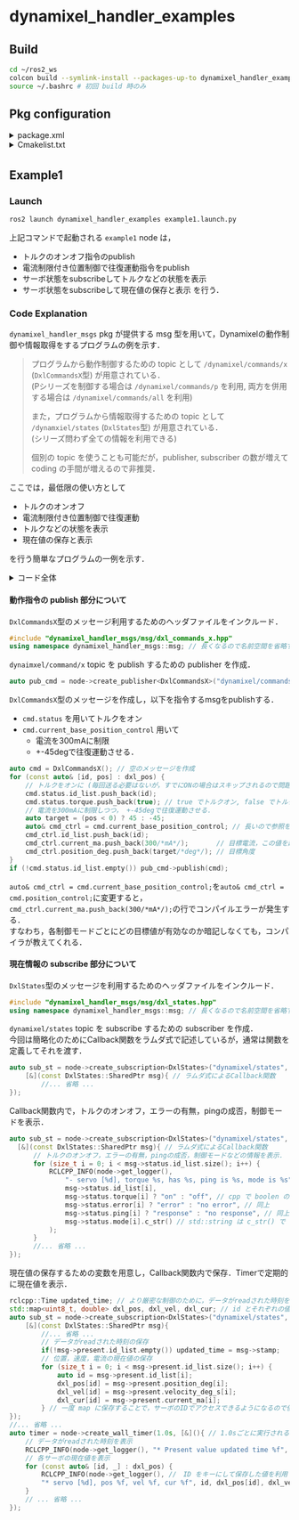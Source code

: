 # dynamixel_handler_examples

## Build

```bash 
cd ~/ros2_ws
colcon build --symlink-install --packages-up-to dynamixel_handler_examples
source ~/.bashrc # 初回 build 時のみ
```

## Pkg configuration

<details>
<summary>package.xml</summary>

```xml
<?xml version="1.0"?>
<?xml-model href="http://download.ros.org/schema/package_format3.xsd" schematypens="http://www.w3.org/2001/XMLSchema"?>
<package format="3">
  <name>dynamixel_handler_examples </name>
  <version>0.0.0</version>
  <description>The dynamixel_handler_examples package</description>
  <maintainer email="michikawa.ryohei@gmail.com">michikawa07</maintainer>
  <license>TODO</license>

  <buildtool_depend>ament_cmake</buildtool_depend>

  <build_depend>dynamixel_handler_msgs</build_depend>

  <exec_depend>ros2launch</exec_depend>

  <export>
    <build_type>ament_cmake</build_type>
  </export>

</package>
```
</details>

<details>
<summary>Cmakelist.txt</summary>

```cmake
cmake_minimum_required(VERSION 3.8)
project(dynamixel_handler_examples)

#C++17を使えるように宣言
set(CMAKE_CXX_STANDARD 17)

if(CMAKE_COMPILER_IS_GNUCXX OR CMAKE_CXX_COMPILER_ID MATCHES "Clang")
  add_compile_options(-Wall -Wextra -Wpedantic)
endif()

## Find packages
find_package(ament_cmake REQUIRED)
find_package(rclcpp REQUIRED)
find_package(dynamixel_handler_msgs REQUIRED)

## Specify dependencies
set(dependencies
  rclcpp
  dynamixel_handler_msgs
)

## Build
include_directories(
  include
)

add_executable(example1
  src/example1.cpp
)

ament_target_dependencies(example1 ${dependencies})

## Install
install(TARGETS
  example1
  DESTINATION lib/${PROJECT_NAME}
)

# install launch files
install(
  DIRECTORY launch
  DESTINATION share/${PROJECT_NAME}/
)

if(BUILD_TESTING)
  find_package(ament_lint_auto REQUIRED)
  # the following line skips the linter which checks for copyrights
  # comment the line when a copyright and license is added to all source files
  set(ament_cmake_copyright_FOUND TRUE)
  # the following line skips cpplint (only works in a git repo)
  # comment the line when this package is in a git repo and when
  # a copyright and license is added to all source files
  set(ament_cmake_cpplint_FOUND TRUE)
  ament_lint_auto_find_test_dependencies()
endif()

ament_package()
```

</details>



## Example1　

### Launch

```bash
ros2 launch dynamixel_handler_examples example1.launch.py
``` 
上記コマンドで起動される `example1` node は，
  - トルクのオンオフ指令のpublish
  - 電流制限付き位置制御で往復運動指令をpublish
  - サーボ状態をsubscribeしてトルクなどの状態を表示
  - サーボ状態をsubscribeして現在値の保存と表示
を行う．

### Code Explanation

`dynamixel_handler_msgs` pkg が提供する msg 型を用いて，Dynamixelの動作制御や情報取得をするプログラムの例を示す．

> プログラムから動作制御するための topic として `/dynamixel/commands/x` (`DxlCommandsX`型) が用意されている．     
> (Pシリーズを制御する場合は `/dynamixel/commands/p` を利用, 両方を併用する場合は `/dynamixel/commands/all` を利用)   
>
> また，プログラムから情報取得するための topic として `/dynamxiel/states` (`DxlStates`型) が用意されている．    
> (シリーズ問わず全ての情報を利用できる)
> 
> 個別の topic を使うことも可能だが，publisher, subscriber の数が増えて coding の手間が増えるので非推奨．

ここでは，最低限の使い方として
  - トルクのオンオフ
  - 電流制限付き位置制御で往復運動
  - トルクなどの状態を表示
  - 現在値の保存と表示

を行う簡単なプログラムの一例を示す．       

<details>
<summary>コード全体</summary>

```cpp
// example1.cpp
#include "rclcpp/rclcpp.hpp"

#include "dynamixel_handler_msgs/msg/dxl_states.hpp"
#include "dynamixel_handler_msgs/msg/dxl_commands_x.hpp"
using namespace dynamixel_handler_msgs::msg;

#include <map>
#include <chrono>
using namespace std::chrono_literals;

int main(int argc, char **argv) {
    rclcpp::init(argc, argv);
    auto node  = std::make_shared<rclcpp::Node>("example1_node");

    rclcpp::Time updated_time;
    std::map<uint8_t, double> dxl_pos, dxl_vel, dxl_cur;
    auto sub_st = node->create_subscription<DxlStates>("dynamixel/states", 10, 
        [&](const DxlStates::SharedPtr msg){
            // トルクのオンオフ，エラーの有無，pingの成否，制御モードなどの情報を表示．
            for (size_t i = 0; i < msg->status.id_list.size(); i++) {
                RCLCPP_INFO(node->get_logger(), "- servo [%d], torque %s, has %s, ping is %s, mode is %s", 
                    msg->status.id_list[i],
                    msg->status.torque[i] ? "on" : "off",
                    msg->status.error[i] ? "error" : "no error",
                    msg->status.ping[i] ? "response" : "no response",
                    msg->status.mode[i].c_str()
                ); 
            }
            // データがreadされた時刻の保存, 位置，速度，電流の現在値の保存
            if(!msg->present.id_list.empty()) updated_time = msg->stamp;
            for (size_t i = 0; i < msg->present.id_list.size(); i++) {
                auto id = msg->present.id_list[i];
                dxl_pos[id] = msg->present.position_deg[i];
                dxl_vel[id] = msg->present.velocity_deg_s[i];
                dxl_cur[id] = msg->present.current_ma[i];
            }
    });

    auto pub_cmd = node->create_publisher<DxlCommandsX>("dynamixel/commands/x", 10);
    auto timer = node->create_wall_timer(1.0s, [&](){
        RCLCPP_INFO(node->get_logger(), "* Present value updated time %f", updated_time.seconds());
        for (const auto& [id, _] : dxl_pos) {
            RCLCPP_INFO(node->get_logger(), "* servo [%d], pos %f, vel %f, cur %f", id, dxl_pos[id], dxl_vel[id], dxl_cur[id]);
        }

        auto cmd = DxlCommandsX();
        for (const auto& [id, pos] : dxl_pos) {
            // トルクをオンに (毎回送る必要はないが，すでにONの場合はスキップされるので問題ない)
            cmd.status.id_list.push_back(id);
            cmd.status.torque.push_back(true);
            // 電流を300mAに制限しつつ， +-45degで往復運動させる．
            auto target = (pos < 0) ? 45 : -45;
            auto& cmd_ctrl = cmd.current_base_position_control; // 長いので参照を用いて省略
            cmd_ctrl.id_list.push_back(id);
            cmd_ctrl.current_ma.push_back(300/*mA*/);       // 目標電流，この値を超えないように制御される
            cmd_ctrl.position_deg.push_back(target/*deg*/); // 目標角度
        }
        if (!cmd.status.id_list.empty()) pub_cmd->publish(cmd);
    });

    rclcpp::spin(node);
    rclcpp::shutdown();
    return 0;
}
```
</details>

#### 動作指令の publish 部分について

`DxlCommandsX`型のメッセージ利用するためのヘッダファイルをインクルード．
```cpp
#include "dynamixel_handler_msgs/msg/dxl_commands_x.hpp"
using namespace dynamixel_handler_msgs::msg; // 長くなるので名前空間を省略すると便利
```

`dynaimxel/command/x` topic を publish するための publisher を作成．
```cpp
auto pub_cmd = node->create_publisher<DxlCommandsX>("dynamixel/commands/x", 10);
```

`DxlCommandsX`型のメッセージを作成し，以下を指令するmsgをpublishする．
 - `cmd.status` を用いてトルクをオン
 - `cmd.current_base_position_control` 用いて
     - 電流を300mAに制限
     - +-45degで往復運動させる．
```cpp
auto cmd = DxlCommandsX(); // 空のメッセージを作成
for (const auto& [id, pos] : dxl_pos) {
    // トルクをオンに (毎回送る必要はないが，すでにONの場合はスキップされるので問題ない)
    cmd.status.id_list.push_back(id);
    cmd.status.torque.push_back(true); // true でトルクオン, false でトルクオフ
    // 電流を300mAに制限しつつ， +-45degで往復運動させる．
    auto target = (pos < 0) ? 45 : -45;
    auto& cmd_ctrl = cmd.current_base_position_control; // 長いので参照を用いて省略
    cmd_ctrl.id_list.push_back(id);
    cmd_ctrl.current_ma.push_back(300/*mA*/);       // 目標電流，この値を超えないように制御される
    cmd_ctrl.position_deg.push_back(target/*deg*/); // 目標角度
}
if (!cmd.status.id_list.empty()) pub_cmd->publish(cmd);
```

`auto& cmd_ctrl = cmd.current_base_position_control;`を`auto& cmd_ctrl = cmd.position_control;`に変更すると，`cmd_ctrl.current_ma.push_back(300/*mA*/);`の行でコンパイルエラーが発生する．   
すなわち，各制御モードごとにどの目標値が有効なのか暗記しなくても，コンパイラが教えてくれる．

#### 現在情報の subscribe 部分について

`DxlStates`型のメッセージを利用するためのヘッダファイルをインクルード．
```cpp
#include "dynamixel_handler_msgs/msg/dxl_states.hpp"
using namespace dynamixel_handler_msgs::msg; // 長くなるので名前空間を省略すると便利
```

`dynamixel/states` topic を subscribe するための subscriber を作成．  
今回は簡略化のためにCallback関数をラムダ式で記述しているが，通常は関数を定義してそれを渡す．
```cpp
auto sub_st = node->create_subscription<DxlStates>("dynamixel/states", 10, 
    [&](const DxlStates::SharedPtr msg){ // ラムダ式によるCallback関数
        //... 省略 ...
});
```

Callback関数内で，トルクのオンオフ，エラーの有無，pingの成否，制御モードを表示．
```cpp
auto sub_st = node->create_subscription<DxlStates>("dynamixel/states", 10, 
  [&](const DxlStates::SharedPtr msg){ // ラムダ式によるCallback関数
      // トルクのオンオフ，エラーの有無，pingの成否，制御モードなどの情報を表示．
      for (size_t i = 0; i < msg->status.id_list.size(); i++) {
          RCLCPP_INFO(node->get_logger(), 
              "- servo [%d], torque %s, has %s, ping is %s, mode is %s", 
              msg->status.id_list[i],
              msg->status.torque[i] ? "on" : "off", // cpp で boolen の表示は面倒なので文字列に変換
              msg->status.error[i] ? "error" : "no error", // 同上
              msg->status.ping[i] ? "response" : "no response", // 同上
              msg->status.mode[i].c_str() // std::string は c_str() で char* に変換
          ); 
      }
      //... 省略 ...
});
```

現在値の保存するための変数を用意し，Callback関数内で保存．Timerで定期的に現在値を表示．
```cpp
rclcpp::Time updated_time; // より厳密な制御のために，データがreadされた時刻を利用できる
std::map<uint8_t, double> dxl_pos, dxl_vel, dxl_cur; // id とそれぞれの値を保存する map を用意すると便利
auto sub_st = node->create_subscription<DxlStates>("dynamixel/states", 10, 
    [&](const DxlStates::SharedPtr msg){
        //... 省略 ...
        // データがreadされた時刻の保存
        if(!msg->present.id_list.empty()) updated_time = msg->stamp;
        // 位置，速度，電流の現在値の保存
        for (size_t i = 0; i < msg->present.id_list.size(); i++) {
            auto id = msg->present.id_list[i];
            dxl_pos[id] = msg->present.position_deg[i];
            dxl_vel[id] = msg->present.velocity_deg_s[i];
            dxl_cur[id] = msg->present.current_ma[i];
        } // 一度 map に保存することで，サーボのIDでアクセスできるようになるので便利
});
//... 省略 ...
auto timer = node->create_wall_timer(1.0s, [&](){ // 1.0sごとに実行される．
    // データがreadされた時刻を表示
    RCLCPP_INFO(node->get_logger(), "* Present value updated time %f", updated_time.seconds());
    // 各サーボの現在値を表示
    for (const auto& [id, _] : dxl_pos) {
        RCLCPP_INFO(node->get_logger(), //　ID をキーにして保存した値を利用
        "* servo [%d], pos %f, vel %f, cur %f", id, dxl_pos[id], dxl_vel[id], dxl_cur[id]);
    }
    // ... 省略 ...
});
```